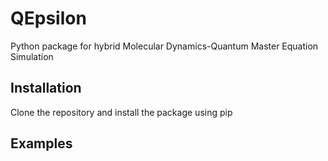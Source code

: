 # QEpsilon
Python package for hybrid Molecular Dynamics-Quantum Master Equation Simulation

## Installation
Clone the repository and install the package using pip

## Examples
